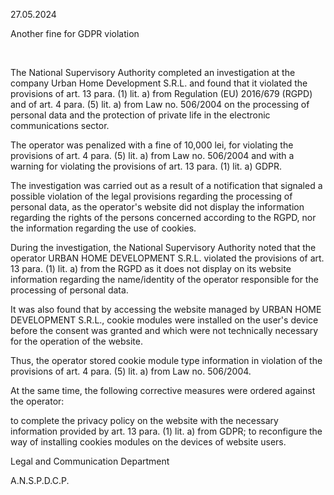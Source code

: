 27.05.2024

Another fine for GDPR violation

 

The National Supervisory Authority completed an investigation at the company Urban Home Development S.R.L. and found that it violated the provisions of art. 13 para. (1) lit. a) from Regulation (EU) 2016/679 (RGPD) and of art. 4 para. (5) lit. a) from Law no. 506/2004 on the processing of personal data and the protection of private life in the electronic communications sector.

The operator was penalized with a fine of 10,000 lei, for violating the provisions of art. 4 para. (5) lit. a) from Law no. 506/2004 and with a warning for violating the provisions of art. 13 para. (1) lit. a) GDPR.

The investigation was carried out as a result of a notification that signaled a possible violation of the legal provisions regarding the processing of personal data, as the operator's website did not display the information regarding the rights of the persons concerned according to the RGPD, nor the information regarding the use of cookies.

During the investigation, the National Supervisory Authority noted that the operator URBAN HOME DEVELOPMENT S.R.L. violated the provisions of art. 13 para. (1) lit. a) from the RGPD as it does not display on its website information regarding the name/identity of the operator responsible for the processing of personal data.

It was also found that by accessing the website managed by URBAN HOME DEVELOPMENT S.R.L., cookie modules were installed on the user's device before the consent was granted and which were not technically necessary for the operation of the website.

Thus, the operator stored cookie module type information in violation of the provisions of art. 4 para. (5) lit. a) from Law no. 506/2004.

At the same time, the following corrective measures were ordered against the operator:

to complete the privacy policy on the website with the necessary information provided by art. 13 para. (1) lit. a) from GDPR; to reconfigure the way of installing cookies modules on the devices of website users.

Legal and Communication Department

A.N.S.P.D.C.P.
